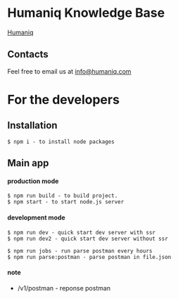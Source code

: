 # Humaniq Knowledge Base

[Humaniq](https://humaniq.com/)

## Contacts

Feel free to email us at [info@humaniq.com](mailto:info@humaniq.com)

# For the developers

## Installation

	$ npm i - to install node packages

## Main app

#### production mode

	$ npm run build - to build project.
	$ npm start - to start node.js server

#### development mode

	$ npm run dev - quick start dev server with ssr
	$ npm run dev2 - quick start dev server without ssr

	$ npm run jobs - run parse postman every hours
	$ npm run parse:postman - parse postman in file.json

#### note
- /v1/postman - reponse postman
